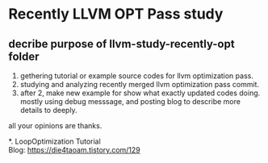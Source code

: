 Recently LLVM OPT Pass study
============================


decribe purpose of llvm-study-recently-opt folder
---------

1. gethering tutorial or example source codes for llvm optimization pass.
2. studying and analyzing recently merged llvm optimization pass commit.
3. after 2, make new example for show what exactly updated codes doing. mostly using debug messsage, and posting blog to describe more details to deeply.

all your opinions are thanks.


*. LoopOptimization Tutorial   
Blog: https://die4taoam.tistory.com/129